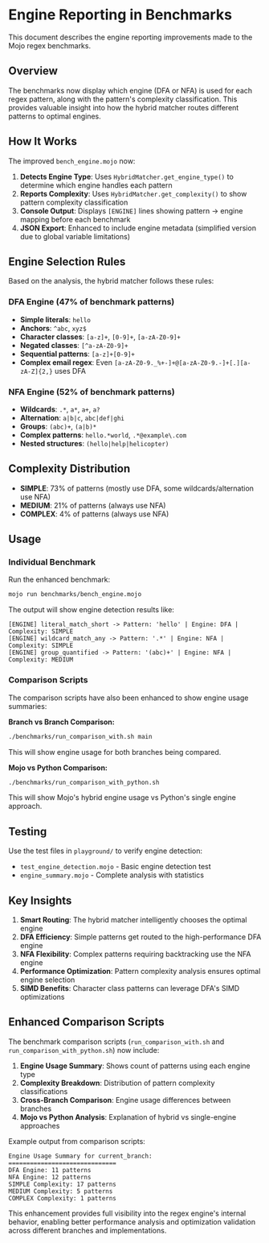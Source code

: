 # Engine Reporting in Benchmarks

This document describes the engine reporting improvements made to the Mojo regex benchmarks.

## Overview

The benchmarks now display which engine (DFA or NFA) is used for each regex pattern, along with the pattern's complexity classification. This provides valuable insight into how the hybrid matcher routes different patterns to optimal engines.

## How It Works

The improved `bench_engine.mojo` now:

1. **Detects Engine Type**: Uses `HybridMatcher.get_engine_type()` to determine which engine handles each pattern
2. **Reports Complexity**: Uses `HybridMatcher.get_complexity()` to show pattern complexity classification
3. **Console Output**: Displays `[ENGINE]` lines showing pattern → engine mapping before each benchmark
4. **JSON Export**: Enhanced to include engine metadata (simplified version due to global variable limitations)

## Engine Selection Rules

Based on the analysis, the hybrid matcher follows these rules:

### DFA Engine (47% of benchmark patterns)
- **Simple literals**: `hello`
- **Anchors**: `^abc`, `xyz$`
- **Character classes**: `[a-z]+`, `[0-9]+`, `[a-zA-Z0-9]+`
- **Negated classes**: `[^a-zA-Z0-9]+`
- **Sequential patterns**: `[a-z]+[0-9]+`
- **Complex email regex**: Even `[a-zA-Z0-9._%+-]+@[a-zA-Z0-9.-]+[.][a-zA-Z]{2,}` uses DFA

### NFA Engine (52% of benchmark patterns)
- **Wildcards**: `.*`, `a*`, `a+`, `a?`
- **Alternation**: `a|b|c`, `abc|def|ghi`
- **Groups**: `(abc)+`, `(a|b)*`
- **Complex patterns**: `hello.*world`, `.*@example\.com`
- **Nested structures**: `(hello|help|helicopter)`

## Complexity Distribution

- **SIMPLE**: 73% of patterns (mostly use DFA, some wildcards/alternation use NFA)
- **MEDIUM**: 21% of patterns (always use NFA)
- **COMPLEX**: 4% of patterns (always use NFA)

## Usage

### Individual Benchmark
Run the enhanced benchmark:
```bash
mojo run benchmarks/bench_engine.mojo
```

The output will show engine detection results like:
```
[ENGINE] literal_match_short -> Pattern: 'hello' | Engine: DFA | Complexity: SIMPLE
[ENGINE] wildcard_match_any -> Pattern: '.*' | Engine: NFA | Complexity: SIMPLE
[ENGINE] group_quantified -> Pattern: '(abc)+' | Engine: NFA | Complexity: MEDIUM
```

### Comparison Scripts
The comparison scripts have also been enhanced to show engine usage summaries:

**Branch vs Branch Comparison:**
```bash
./benchmarks/run_comparison_with.sh main
```
This will show engine usage for both branches being compared.

**Mojo vs Python Comparison:**
```bash
./benchmarks/run_comparison_with_python.sh
```
This will show Mojo's hybrid engine usage vs Python's single engine approach.

## Testing

Use the test files in `playground/` to verify engine detection:
- `test_engine_detection.mojo` - Basic engine detection test
- `engine_summary.mojo` - Complete analysis with statistics

## Key Insights

1. **Smart Routing**: The hybrid matcher intelligently chooses the optimal engine
2. **DFA Efficiency**: Simple patterns get routed to the high-performance DFA engine
3. **NFA Flexibility**: Complex patterns requiring backtracking use the NFA engine
4. **Performance Optimization**: Pattern complexity analysis ensures optimal engine selection
5. **SIMD Benefits**: Character class patterns can leverage DFA's SIMD optimizations

## Enhanced Comparison Scripts

The benchmark comparison scripts (`run_comparison_with.sh` and `run_comparison_with_python.sh`) now include:

1. **Engine Usage Summary**: Shows count of patterns using each engine type
2. **Complexity Breakdown**: Distribution of pattern complexity classifications
3. **Cross-Branch Comparison**: Engine usage differences between branches
4. **Mojo vs Python Analysis**: Explanation of hybrid vs single-engine approaches

Example output from comparison scripts:
```
Engine Usage Summary for current_branch:
==============================
DFA Engine: 11 patterns
NFA Engine: 12 patterns
SIMPLE Complexity: 17 patterns
MEDIUM Complexity: 5 patterns
COMPLEX Complexity: 1 patterns
```

This enhancement provides full visibility into the regex engine's internal behavior, enabling better performance analysis and optimization validation across different branches and implementations.
